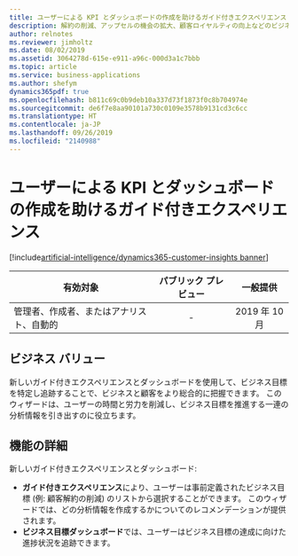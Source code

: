 ```yaml
---
title: ユーザーによる KPI とダッシュボードの作成を助けるガイド付きエクスペリエンス
description: 解約の削減、アップセルの機会の拡大、顧客ロイヤルティの向上などのビジネス目標をユーザーが定義するのに役立つガイド付きエクスペリエンスを提供します。 ビジネス目標の分析情報を強化するためのデータのオンボード、統合、形成を支援するために、関連するセグメント、メジャー、Customer Insights を自動的に推奨します。
author: relnotes
ms.reviewer: jimholtz
ms.date: 08/02/2019
ms.assetid: 3064278d-615e-e911-a96c-000d3a1c7bbb
ms.topic: article
ms.service: business-applications
ms.author: shefym
dynamics365pdf: true
ms.openlocfilehash: b811c69c0b9deb10a337d73f1873f0c8b704974e
ms.sourcegitcommit: de6f7e8aa90101a730c0109e3578b9131cd3c6cc
ms.translationtype: HT
ms.contentlocale: ja-JP
ms.lasthandoff: 09/26/2019
ms.locfileid: "2140988"
---
```

# <a name="guided-experience-helps-users-to-create-kpis-and-dashboards"></a>ユーザーによる KPI とダッシュボードの作成を助けるガイド付きエクスペリエンス
[!include[artificial-intelligence/dynamics365-customer-insights banner](../includes/artificial-intelligence/dynamics365-customer-insights.md)]

| 有効対象    |  パブリック プレビュー | 一般提供 | 
| ---------- | :----------: |:----------: |
|管理者、作成者、またはアナリスト、自動的|-| 2019 年 10 月|


## <a name="business-value"></a>ビジネス バリュー
<!-- bv start -->
新しいガイド付きエクスペリエンスとダッシュボードを使用して、ビジネス目標を特定し追跡することで、ビジネスと顧客をより総合的に把握できます。 このウィザードは、ユーザーの時間と労力を削減し、ビジネス目標を推進する一連の分析情報を引き出すのに役立ちます。 

<!-- bv end -->



## <a name="feature-details"></a>機能の詳細
<!--feature detail start -->
新しいガイド付きエクスペリエンスとダッシュボード:

- **ガイド付きエクスペリエンス**により、ユーザーは事前定義されたビジネス目標 (例: 顧客解約の削減) のリストから選択することができます。 このウィザードでは、どの分析情報を作成するかについてのレコメンデーションが提供されます。
- **ビジネス目標ダッシュボード**では、ユーザーはビジネス目標の達成に向けた進捗状況を追跡できます。
<!--feature detail end -->











